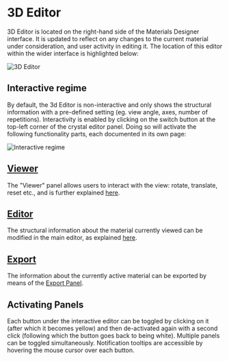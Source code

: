 # 3D Editor

3D Editor is located on the right-hand side of the Materials Designer interface. It is updated to reflect on any changes to the current material under consideration, and user activity in editing it. The location of this editor within the wider interface is highlighted below:

![3D Editor](../images/materials-designer/3D-viewer.png "3D Editor")

## Interactive regime

By default, the 3d Editor is non-interactive and only shows the structural information with a pre-defined setting (eg. view angle, axes, number of repetitions). Interactivity is enabled by clicking on the switch button <i class="zmdi zmdi-power zmdi-hc-border"></i> at the top-left corner of the crystal editor panel. Doing so will activate the following functionality parts, each documented in its own page:

![Interactive regime](../images/materials-designer/3D-viewer-panels.png "Interactive regime")
 
## [Viewer](editor/view.md)

The "Viewer" panel allows users to interact with the view: rotate, translate, reset etc., and is further explained [here](editor/view.md). 

## [Editor](editor/edit.md)

The structural information about the material currently viewed can be modified in the main editor, as explained [here](editor/edit.md).   

## [Export](editor/export.md)

The information about the currently active material can be exported by means of the [Export Panel](editor/export.md).   

## Activating Panels

Each button under the interactive editor can be toggled by clicking on it (after which it becomes yellow) and then de-activated again with a second click (following which the button goes back to being white). Multiple panels can be toggled simultaneously. Notification tooltips are accessible by hovering the mouse cursor over each button.
